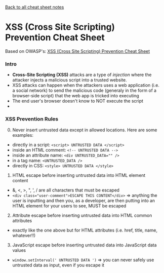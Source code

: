 [Back to all cheat sheet notes](https://github.com/coolinmc6/CS-concepts/tree/master/OWASP)

# XSS (Cross Site Scripting) Prevention Cheat Sheet

Based on OWASP's: [XSS (Cross Site Scripting) Prevention Cheat Sheet](https://www.owasp.org/index.php/XSS_(Cross_Site_Scripting)_Prevention_Cheat_Sheet)

### Intro

- **Cross-Site Scripting (XSS)** attacks are a type of *injection* where the attacker injects a malicious script into a trusted website.
- XSS attacks can happen when the attackers uses a web application (i.e. a social network) to send the malicious code (generaly in the form of a browser-side script) that the web app is tricked into executing
- The end user's browser doesn't know to NOT execute the script
- 

### XSS Prevention Rules

0. Never insert untrusted data except in allowed locations. Here are some examples:
  - directly in a script: `<script> UNTRUSTED DATA </script>`
  - inside an HTML comment: `<!-- UNTRUSTED DATA -->`
  - inside an attribute name: `<div UNTRUSTED_DATA="" />`
  - in a tag name: `<UNTRUSTED_DATA />`
  - directly in CSS: `<style> UNTRUSTED DATA </style>`
1. HTML escape before inserting untrusted data into HTML element content
  - &, <, >, ", ', / are all characters that must be escaped
  - `<div class="user-comment">ESCAPE THIS CONTENT</div>` => anything the user is inputting and then you, as a developer, are then putting into an HTML element for your users to see, MUST be escaped
2. Attribute escape before inserting untrusted data into HTML common attributes
  - exactly like the one above but for HTML attributes (i.e. href, title, name, whatever!!)
3. JavaScript escape before inserting untrusted data into JavaScript data values
  - `window.setInterval(' UNTRUSTED DATA ')` => you can never safely use untrusted data as input, even if you escape it
 